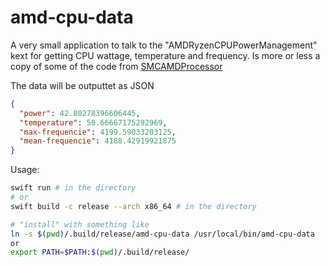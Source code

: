 # amd-cpu-data

A very small application to talk to the "AMDRyzenCPUPowerManagement" kext for getting CPU wattage, temperature and frequency. Is more or less a copy of some of the code from [SMCAMDProcessor](https://github.com/trulyspinach/SMCAMDProcessor) 


The data will be outputtet as JSON

``` json
{
  "power": 42.80278396606445,
  "temperature": 50.66667175292969,
  "max-frequencie": 4199.59033203125,
  "mean-frequencie": 4188.42919921875
}
```

Usage:

``` sh
swift run # in the directory
# or
swift build -c release --arch x86_64 # in the directory

# "install" with something like
ln -s $(pwd)/.build/release/amd-cpu-data /usr/local/bin/amd-cpu-data
or 
export PATH=$PATH:$(pwd)/.build/release/
```
